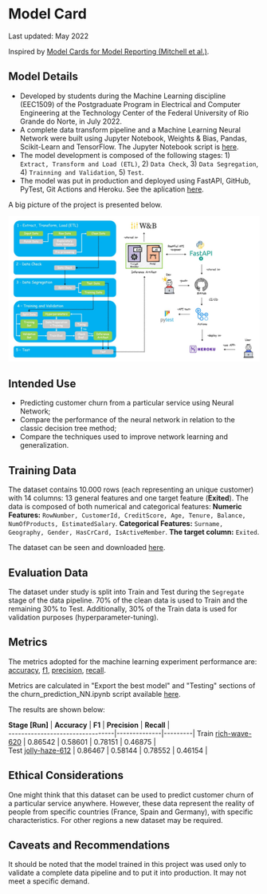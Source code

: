 # Model Card

Last updated: May 2022

Inspired by [Model Cards for Model Reporting (Mitchell et al.)](https://arxiv.org/abs/1810.03993).

## Model Details

* Developed by students during the Machine Learning discipline (EEC1509) of the Postgraduate Program in Electrical and Computer Engineering at the Technology Center of the Federal University of Rio Grande do Norte, in July 2022.
* A complete data transform pipeline and a Machine Learning Neural Network were built using Jupyter Notebook, Weights & Bias, Pandas, Scikit-Learn and TensorFlow. The Jupyter Notebook script is [here](https://github.com/jmacleal/customer_churn_prediction_nn/blob/main/source/ml_project/churn_prediction_NN.ipynb).
* The model development is composed of the following stages: 1) ``Extract, Transform and Load (ETL)``, 2) ``Data Check``, 3) ``Data Segregation``, 4) ``Trainning and Validation``, 5) ``Test``.
* The model was put in production and deployed using FastAPI, GitHub, PyTest, Git Actions and Heroku. See the aplication [here](https://customer--churn--prediction-nn.herokuapp.com/docs).

A big picture of the project is presented below.

<center><img width="800" src="../images/bigPicture.jpg"></center>

## Intended Use
* Predicting customer churn from a particular service using Neural Network;
* Compare the performance of the neural network in relation to the classic decision tree method;
* Compare the techniques used to improve network learning and generalization.

## Training Data
The dataset contains 10.000 rows (each representing an unique customer) with 14 columns: 13 general features and one target feature (**Exited**). The data is composed of both numerical and categorical features:
**Numeric Features:** ``RowNumber, CustomerId, CreditScore, Age, Tenure, Balance, NumOfProducts, EstimatedSalary``.
**Categorical Features:** ``Surname, Geography, Gender, HasCrCard, IsActiveMember``.
**The target column:** ``Exited``.

The dataset can be seen and downloaded [here](https://www.kaggle.com/datasets/aakash50897/churn-modellingcsv?resource=download).

## Evaluation Data
The dataset under study is split into Train and Test during the ``Segregate`` stage of the data pipeline. 70% of the clean data is used to Train and the remaining 30% to Test. Additionally, 30% of the Train data is used for validation purposes (hyperparameter-tuning).

## Metrics
The metrics adopted for the machine learning experiment performance are: [accuracy](https://scikit-learn.org/stable/modules/generated/sklearn.metrics.accuracy_score.html), [f1](https://scikit-learn.org/stable/modules/generated/sklearn.metrics.f1_score.html#sklearn.metrics.f1_score), [precision](https://scikit-learn.org/stable/modules/generated/sklearn.metrics.precision_score.html#sklearn.metrics.precision_score), [recall](https://scikit-learn.org/stable/modules/generated/sklearn.metrics.recall_score.html#sklearn.metrics.recall_score).

Metrics are calculated in "Export the best model" and "Testing" sections of the churn_prediction_NN.ipynb script available [here](https://github.com/jmacleal/customer_churn_prediction/blob/main/source/ml_project/churn_prediction_NN.ipynb).

The results are shown below:

 **Stage [Run]**                        | **Accuracy** | **F1**  | **Precision** | **Recall** |  
---------------------------------|--------------|---------|
Train [rich-wave-620](https://wandb.ai/eec1509/churn_prediction_project_nn/runs/w4pstlma/overview?workspace=) | 0.86542      | 0.58601 | 0.78151       | 0.46875    |    
Test [jolly-haze-612](https://wandb.ai/eec1509/churn_prediction_project_nn/runs/pe1hh4cg/overview?workspace=user-macleal)  | 0.86467      | 0.58144 | 0.78552       | 0.46154    |


## Ethical Considerations
One might think that this dataset can be used to predict customer churn of a particular service anywhere. However, these data represent the reality of people from specific countries (France, Spain and Germany), with specific characteristics. For other regions a new dataset may be required.

## Caveats and Recommendations
It should be noted that the model trained in this project was used only to validate a complete data pipeline and to put it into production. It may not meet a specific demand.